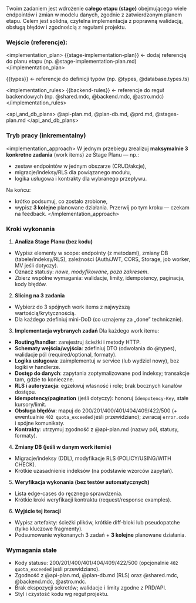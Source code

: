 Twoim zadaniem jest wdrożenie **całego etapu (stage)** obejmującego wiele endpointów i zmian w modelu danych, zgodnie z zatwierdzonym planem etapu. Celem jest solidna, czytelna implementacja z poprawną walidacją, obsługą błędów i zgodnością z regułami projektu.

### Wejście (referencje):

<implementation_plan>
{{stage-implementation-plan}} ← dodaj referencję do planu etapu (np. @stage-implementation-plan.md)
</implementation_plan>

<types>
{{types}} ← referencje do definicji typów (np. @types, @database.types.ts)
</types>

<implementation_rules>
{{backend-rules}} ← referencje do reguł backendowych (np. @shared.mdc, @backend.mdc, @astro.mdc)
</implementation_rules>

<api_and_db_plans>
@api-plan.md, @plan-db.md, @prd.md, @stages-plan.md
</api_and_db_plans>

### Tryb pracy (inkrementalny)

<implementation_approach>
W jednym przebiegu zrealizuj **maksymalnie 3 konkretne zadania** (work items) ze Stage Planu — np.:

- zestaw endpointów w jednym obszarze (CRUD/akcje),
- migracje/indeksy/RLS dla powiązanego modułu,
- logika usługowa i kontrakty dla wybranego przepływu.

Na końcu:

- krótko podsumuj, co zostało zrobione,
- wypisz **3 kolejne** planowane działania.
  Przerwij po tym kroku — czekam na feedback.
  </implementation_approach>

### Kroki wykonania

1. **Analiza Stage Planu (bez kodu)**

- Wypisz elementy w scope: endpointy (z metodami), zmiany DB (tabele/indeksy/RLS), zależności (Auth/JWT, CORS, Storage, job worker, MV jeśli dotyczy).
- Oznacz statusy: _nowe_, _modyfikowane_, _poza zakresem_.
- Zbierz wspólne wymagania: walidacje, limity, idempotency, paginacja, kody błędów.

2. **Slicing na 3 zadania**

- Wybierz do 3 spójnych work items z najwyższą wartością/krytycznością.
- Dla każdego zdefiniuj mini-DoD (co uznajemy za „done” technicznie).

3. **Implementacja wybranych zadań**
   Dla każdego work itemu:

- **Routing/handler**: zarejestruj ścieżki i metody HTTP.
- **Schematy wejścia/wyjścia**: zdefiniuj DTO (odwołania do @types), walidacje pól (required/optional, formaty).
- **Logika usługowa**: zaimplementuj w service (lub wydziel nowy), bez logiki w handlerze.
- **Dostęp do danych**: zapytania zoptymalizowane pod indeksy; transakcje tam, gdzie to konieczne.
- **RLS i autoryzacja**: egzekwuj własność i role; brak bocznych kanałów dostępu.
- **Idempotency/pagination** (jeśli dotyczy): honoruj `Idempotency-Key`, stałe kursory/limit.
- **Obsługa błędów**: mapuj do 200/201/400/401/404/409/422/500 (+ ewentualnie `402 quota_exceeded` jeśli przewidziano); zwracaj `error.code` i spójne komunikaty.
- **Kontrakty**: utrzymuj zgodność z @api-plan.md (nazwy pól, statusy, formaty).

4. **Zmiany DB (jeśli w danym work itemie)**

- Migracje/indeksy (DDL), modyfikacje RLS (POLICY/USING/WITH CHECK).
- Krótkie uzasadnienie indeksów (na podstawie wzorców zapytań).

5. **Weryfikacja wykonania (bez testów automatycznych)**

- Lista edge-cases do ręcznego sprawdzenia.
- Krótkie kroki weryfikacji kontraktu (request/response examples).

6. **Wyjście tej iteracji**

- Wypisz artefakty: ścieżki plików, krótkie diff-bloki lub pseudopatche (tylko kluczowe fragmenty).
- Podsumowanie wykonanych 3 zadań + **3 kolejne** planowane działania.

### Wymagania stałe

- Kody statusu: 200/201/400/401/404/409/422/500 (opcjonalnie `402 quota_exceeded` jeśli przewidziano).
- Zgodność z @api-plan.md, @plan-db.md (RLS) oraz @shared.mdc, @backend.mdc, @astro.mdc.
- Brak ekspozycji sekretów; walidacje i limity zgodne z PRD/API.
- Styl i czystość kodu wg reguł projektu.
